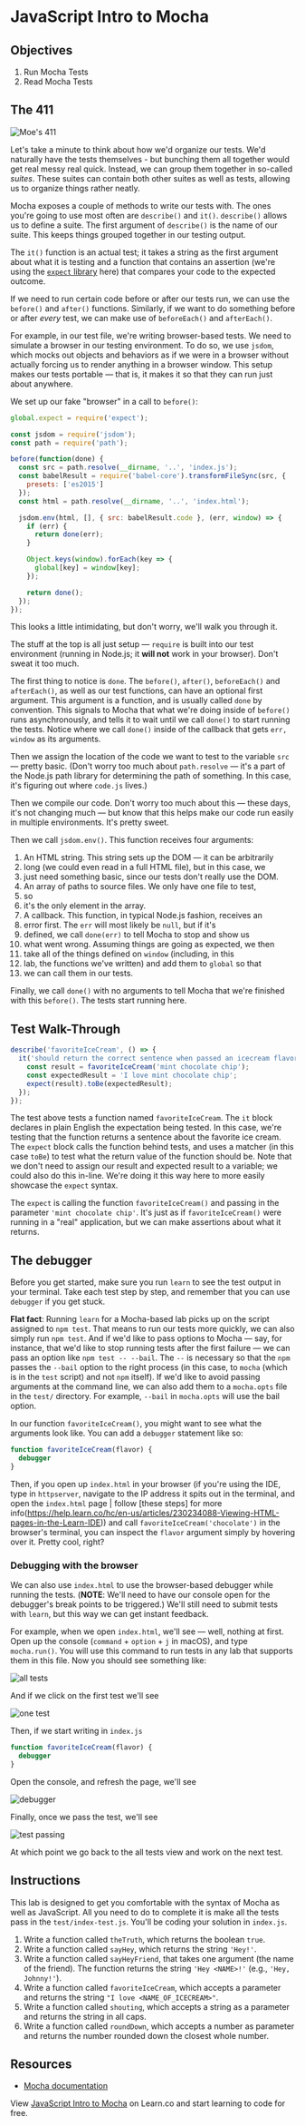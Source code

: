 # JavaScript Intro to Mocha

## Objectives

1. Run Mocha Tests
2. Read Mocha Tests

## The 411
![Moe's 411](https://media.giphy.com/media/3orif1KCl3AcfVQefm/giphy.gif)

Let's take a minute to think about how we'd organize our tests. 
We'd naturally have the tests themselves - but bunching them all 
together would get real messy real quick. Instead, we can group them 
together in so-called _suites_. These suites can contain both other 
suites as well as tests, allowing us to organize things rather neatly.

Mocha exposes a couple of methods to write our tests with. The ones 
you're going to use most often are `describe()` and `it()`. 
`describe()` allows us to define a suite. The first argument of 
`describe()` is the name of our suite. This keeps things grouped 
together in our testing output.

The `it()` function is an actual test; it takes a string as the 
first argument about what it is testing and a function that contains 
an assertion (we're using the 
[`expect` library](https://github.com/mjackson/expect) here) that 
compares your code to the expected outcome.

If we need to run certain code before or after our tests run, we can 
use the `before()` and `after()` functions. Similarly, if we want to 
do something before or after _every_ test, we can make use of 
`beforeEach()` and `afterEach()`.

For example, in our test file, we're writing browser-based tests. 
We need to simulate a browser in our testing environment. To do so, 
we use `jsdom`, which mocks out objects and behaviors as if we were 
in a browser without actually forcing us to render anything in a 
browser window. This setup makes our tests portable — that is, it 
makes it so that they can run just about anywhere.

We set up our fake "browser" in a call to `before()`:

```javascript
global.expect = require('expect');

const jsdom = require('jsdom');
const path = require('path');

before(function(done) {
  const src = path.resolve(__dirname, '..', 'index.js');
  const babelResult = require('babel-core').transformFileSync(src, {
    presets: ['es2015']
  });
  const html = path.resolve(__dirname, '..', 'index.html');

  jsdom.env(html, [], { src: babelResult.code }, (err, window) => {
    if (err) {
      return done(err);
    }

    Object.keys(window).forEach(key => {
      global[key] = window[key];
    });

    return done();
  });
});
```

This looks a little intimidating, but don't worry, we'll walk you 
through it.

The stuff at the top is all just setup — `require` is built into our 
test environment (running in Node.js; it **will not** work in your 
browser). Don't sweat it too much.

The first thing to notice is `done`. The `before()`, `after()`, 
`beforeEach()` and `afterEach()`, as well as our test functions, 
can have an optional first argument. This argument is a function, and 
is usually called `done` by convention. This signals to Mocha that 
what we're doing inside of `before()` runs asynchronously, and tells 
it to wait until we call `done()` to start running the tests. Notice 
where we call `done()` inside of the callback that gets `err, window` 
as its arguments.

Then we assign the location of the code we want to test to the 
variable `src` — pretty basic. (Don't worry too much about 
`path.resolve` — it's a part of the Node.js path library for 
determining the path of something. In this case, it's figuring out 
where `code.js` lives.)

Then we compile our code. Don't worry too much about this — these 
days, it's not changing much — but know that this helps make our code 
run easily in multiple environments. It's pretty sweet.

Then we call `jsdom.env()`. This function receives four arguments:

1. An HTML string. This string sets up the DOM — it can be arbitrarily 
2. long (we could even read in a full HTML file), but in this case, we 
3. just need something basic, since our tests don't really use the DOM.
2. An array of paths to source files. We only have one file to test, 
3. so 
3. it's the only element in the array.
3. A callback. This function, in typical Node.js fashion, receives an 
4. error first. The `err` will most likely be `null`, but if it's 
5. defined, we call `done(err)` to tell Mocha to stop and show us 
6. what went wrong. Assuming things are going as expected, we then 
7. take all of the things defined on `window` (including, in this 
8. lab, the functions we've written) and add them to `global` so that 
9. we can call them in our tests.

Finally, we call `done()` with no arguments to tell Mocha that we're 
finished with this `before()`. The tests start running here.

## Test Walk-Through

```js
describe('favoriteIceCream', () => {
  it('should return the correct sentence when passed an icecream flavor', () => {
    const result = favoriteIceCream('mint chocolate chip');
    const expectedResult = 'I love mint chocolate chip';
    expect(result).toBe(expectedResult);
  });
});
```

The test above tests a function named `favoriteIceCream`. The `it` block declares in plain English the expectation being tested. In this case, we're testing that the function returns a sentence about the favorite ice cream. The `expect` block calls the function behind tests, and uses a matcher (in this case `toBe`) to test what the return value of the function should be. Note that we don't need to assign our result and expected result to a variable; we could also do this in-line. We're doing it this way here to more easily showcase the `expect` syntax.

The `expect` is calling the function `favoriteIceCream()` and passing in the parameter `'mint chocolate chip'`. It's just as if `favoriteIceCream()` were running in a "real" application, but we can make assertions about what it returns.

## The debugger

Before you get started, make sure you run `learn` to see the test output in your terminal. Take each test step by step, and remember that you can use `debugger` if you get stuck.

**Flat fact**: Running `learn` for a Mocha-based lab picks up on the script assigned to `npm test`. That means to run our tests more quickly, we can also simply run `npm test`. And if we'd like to pass options to Mocha — say, for instance, that we'd like to stop running tests after the first failure — we can pass an option like `npm test -- --bail`. The `--` is necessary so that the `npm` passes the `--bail` option to the right process (in this case, to `mocha` (which is in the `test` script) and not `npm` itself). If we'd like to avoid passing arguments at the command line, we can also add them to a `mocha.opts` file in the `test/` directory. For example, `--bail` in `mocha.opts` will use the bail option.

In our function `favoriteIceCream()`, you might want to see what the arguments look like. You can add a `debugger` statement like so:
```javascript
function favoriteIceCream(flavor) {
  debugger
}
```

Then, if you open up `index.html` in your browser (if you're using the IDE, type in `httpserver`, navigate to the IP address it spits out in the terminal, and open the `index.html` page | follow [these steps] for more info(https://help.learn.co/hc/en-us/articles/230234088-Viewing-HTML-pages-in-the-Learn-IDE)) and call `favoriteIceCream('chocolate')` in the browser's terminal, you can inspect the `flavor` argument simply by hovering over it. Pretty cool, right?

### Debugging with the browser

We can also use `index.html` to use the browser-based debugger while running the tests. (**NOTE**: We'll need to have our console open for the debugger's break points to be triggered.) We'll still need to submit tests with `learn`, but this way we can get instant feedback.

For example, when we open `index.html`, we'll see — well, nothing at first. Open up the console (`command` + `option` + `j` in macOS), and type `mocha.run()`. You will use this command to run tests in any lab that supports them in this file. Now you should see something like:

![all tests](https://curriculum-content.s3.amazonaws.com/skills-based-js/intro_to_mocha/intro_to_mocha_all_tests.png)

And if we click on the first test we'll see

![one test](https://curriculum-content.s3.amazonaws.com/skills-based-js/intro_to_mocha/intro_to_mocha_one_test.png)

Then, if we start writing in `index.js`

```javascript
function favoriteIceCream(flavor) {
  debugger
}
```

Open the console, and refresh the page, we'll see

![debugger](https://curriculum-content.s3.amazonaws.com/skills-based-js/intro_to_mocha/intro_to_mocha_debugger.png)

Finally, once we pass the test, we'll see

![test passing](https://curriculum-content.s3.amazonaws.com/skills-based-js/intro_to_mocha/intro_to_mocha_one_test_passing.png)

At which point we go back to the all tests view and work on the next test.

## Instructions

This lab is designed to get you comfortable with the syntax of Mocha as well as JavaScript. All you need to do to complete it is make all the tests pass in the `test/index-test.js`.  You'll be coding your solution in `index.js`.

1. Write a function called `theTruth`, which returns the boolean `true`.
2. Write a function called `sayHey`, which returns the string `'Hey!'`.
3. Write a function called `sayHeyFriend`, that takes one argument (the name of the friend). The function returns the string `'Hey <NAME>!'` (e.g., `'Hey, Johnny!'`).
4. Write a function called `favoriteIceCream`, which accepts a parameter and returns the string `"I love <NAME_OF_ICECREAM>"`.
5. Write a function called `shouting`, which accepts a string as a parameter and returns the string in all caps.
6. Write a function called `roundDown`, which accepts a number as parameter and returns the number rounded down the closest whole number.

## Resources

- [Mocha documentation](http://mochajs.org/)

<p data-visibility='hidden'>View <a href='https://learn.co/lessons/javascript-intro-to-mocha' title='JavaScript Intro to Mocha'>JavaScript Intro to Mocha</a> on Learn.co and start learning to code for free.</p>

